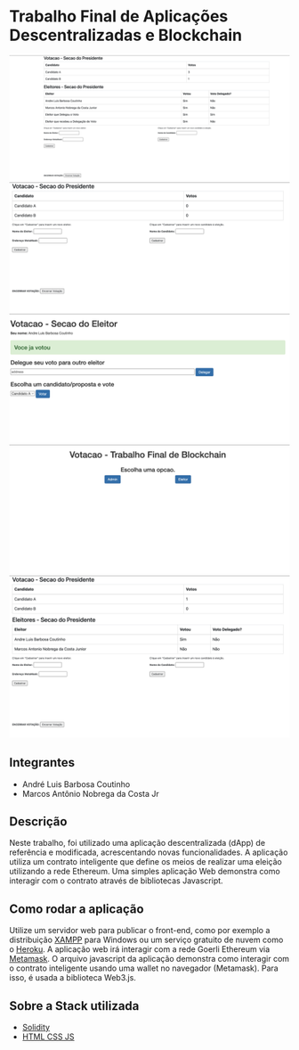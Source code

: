 # Trabalho Final de Aplicações Descentralizadas e Blockchain

![5](images/5.png)
![1](images/1.png)
![2](images/2.png)
![3](images/3.png)
![4](images/4.png)

## Integrantes

- André Luis Barbosa Coutinho
- Marcos Antônio Nobrega da Costa Jr

## Descrição

Neste  trabalho,  foi utilizado  uma  aplicação  descentralizada  (dApp)  de  referência  e
modificada,  acrescentando  novas  funcionalidades.  A  aplicação  utiliza  um  contrato  inteligente
que define os meios de realizar uma eleição utilizando a rede Ethereum. Uma simples aplicação
Web demonstra como interagir com o contrato através de bibliotecas Javascript.  

## Como rodar a aplicação

Utilize  um servidor web para publicar o front-end, como por exemplo a distribuição [XAMPP](https://www.apachefriends.org/pt_br/download.html) para Windows
 ou um serviço gratuito de nuvem como
o [Heroku](https://www.heroku.com). A aplicação web irá interagir com a rede Goerli Ethereum
via [Metamask](https://metamask.io/).
O arquivo javascript da aplicação demonstra como interagir com o contrato inteligente usando
uma wallet no navegador (Metamask). Para isso, é usada a biblioteca Web3.js.

## Sobre a Stack utilizada

- [Solidity](https://docs.soliditylang.org/)
- [HTML CSS JS](https://www.w3schools.com/)
